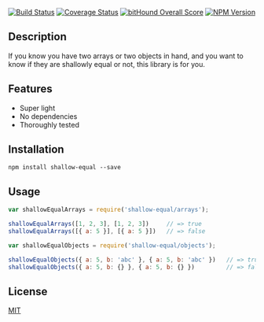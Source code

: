 <a href="https://codeship.com/projects/168228" target="_blank"><img src="https://img.shields.io/codeship/53d0b900-42a9-0134-35d6-5a9bff506e9c/master.svg" alt="Build Status"></a>
<a href="https://codecov.io/gh/moroshko/shallow-equal" target="_blank"><img src="https://img.shields.io/codecov/c/github/moroshko/shallow-equal/master.svg" alt="Coverage Status"></a>
<a href="https://www.bithound.io/github/moroshko/shallow-equal" target="_blank"><img src="https://www.bithound.io/github/moroshko/shallow-equal/badges/score.svg" alt="bitHound Overall Score"></a>
<a href="https://npmjs.org/package/shallow-equal" target="_blank"><img src="https://img.shields.io/npm/v/shallow-equal.svg" alt="NPM Version"></a>

## Description

If you know you have two arrays or two objects in hand, and you want to know if they are shallowly equal or not, this library is for you.

## Features

* Super light
* No dependencies
* Thoroughly tested

## Installation

```shell
npm install shallow-equal --save
```

## Usage

```js
var shallowEqualArrays = require('shallow-equal/arrays');

shallowEqualArrays([1, 2, 3], [1, 2, 3])     // => true
shallowEqualArrays([{ a: 5 }], [{ a: 5 }])   // => false
```

```js
var shallowEqualObjects = require('shallow-equal/objects');

shallowEqualObjects({ a: 5, b: 'abc' }, { a: 5, b: 'abc' })   // => true
shallowEqualObjects({ a: 5, b: {} }, { a: 5, b: {} })         // => false
```

## License

<a href="http://moroshko.mit-license.org" target="_blank">MIT</a>
